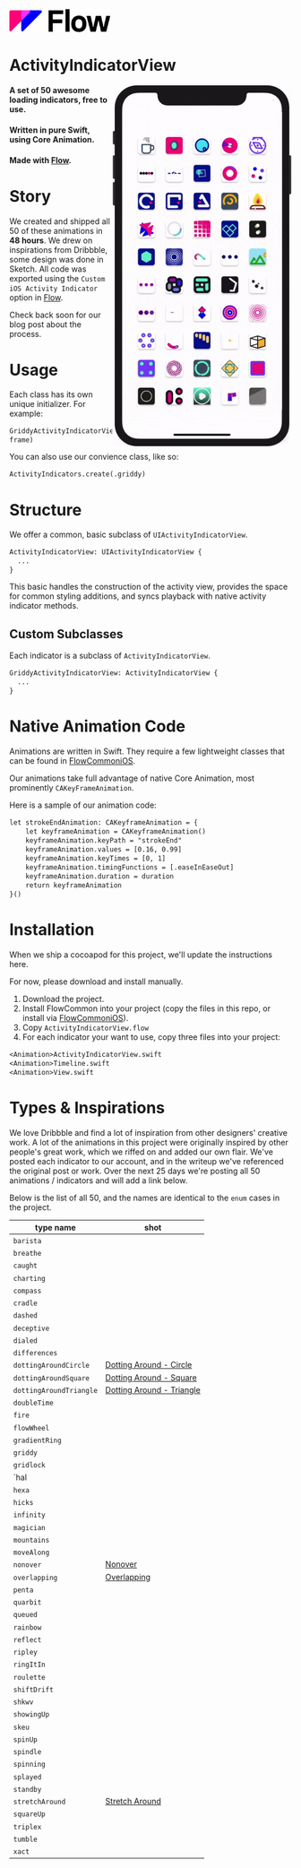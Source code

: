 <img src="https://github.com/createwithflow/ActivityIndicatorView/blob/main/Assets/flow-logo%402x.png" width="180" />

# ActivityIndicatorView
<img align="right" src="https://github.com/createwithflow/ActivityIndicatorView/blob/main/Assets/demo.gif" width="320" />

#### A set of 50 awesome loading indicators, free to use.<br />
#### Written in pure Swift, using Core Animation.<br />
#### Made with [Flow](https://createwithflow.com/?utm_source=github&utm_medium=activityindicatorview).<br />

# Story
We created and shipped all 50 of these animations in **48 hours**. We drew on inspirations from Dribbble, some design was done in Sketch. All code was exported using the `Custom iOS Activity Indicator` option in [Flow](https://createwithflow.com/?utm_source=github&utm_medium=activityindicatorview).

Check back soon for our blog post about the process.

# Usage
Each class has its own unique initializer. For example:

```
GriddyActivityIndicatorView(frame: frame)
```

You can also use our convience class, like so:

```
ActivityIndicators.create(.griddy)
```

# Structure
We offer a common, basic subclass of `UIActivityIndicatorView`.

```
ActivityIndicatorView: UIActivityIndicatorView {
  ...
}
```

This basic handles the construction of the activity view, provides the space for common styling additions, and syncs playback with native activity indicator methods.

## Custom Subclasses
Each indicator is a subclass of `ActivityIndicatorView`.

```
GriddyActivityIndicatorView: ActivityIndicatorView {
  ...
}
```

# Native Animation Code
Animations are written in Swift. They require a few lightweight classes that can be found in [FlowCommoniOS](https://github.com/createwithflow/FlowCommoniOS).

Our animations take full advantage of native Core Animation, most prominently `CAKeyFrameAnimation`.

Here is a sample of our animation code:

```
let strokeEndAnimation: CAKeyframeAnimation = {
    let keyframeAnimation = CAKeyframeAnimation()
    keyframeAnimation.keyPath = "strokeEnd"
    keyframeAnimation.values = [0.16, 0.99]
    keyframeAnimation.keyTimes = [0, 1] 
    keyframeAnimation.timingFunctions = [.easeInEaseOut]
    keyframeAnimation.duration = duration
    return keyframeAnimation
}()
```

# Installation
When we ship a cocoapod for this project, we'll update the instructions here.

For now, please download and install manually. 

1. Download the project.
2. Install FlowCommon into your project (copy the files in this repo, or install via [FlowCommoniOS](https://github.com/createwithflow/FlowCommoniOS)).
3. Copy `ActivityIndicatorView.flow`
4. For each indicator your want to use, copy three files into your project:

```
<Animation>ActivityIndicatorView.swift
<Animation>Timeline.swift
<Animation>View.swift
```

# Types & Inspirations
We love Dribbble and find a lot of inspiration from other designers' creative work. A lot of the animations in this project were originally inspired by other people's great work, which we riffed on and added our own flair. We've posted each indicator to our account, and in the writeup we've referenced the original post or work. Over the next 25 days we're posting all 50 animations / indicators and will add a link below.

Below is the list of all 50, and the names are identical to the `enum` cases in the project.

| type name | shot |
|---|---|
| `barista` |  |
| `breathe` |  |
| `caught` |  |
| `charting` |  |
| `compass` |  |
| `cradle` |  |
| `dashed` |  |
| `deceptive` |  |
| `dialed` |  |
| `differences` |  |
| `dottingAroundCircle` | [Dotting Around - Circle](https://dribbble.com/shots/14418568-Dotting-Around-Circle) |
| `dottingAroundSquare` | [Dotting Around - Square](https://dribbble.com/shots/14418857-Dotting-Around-Square) |
| `dottingAroundTriangle` | [Dotting Around - Triangle](https://dribbble.com/shots/14419096-Dotting-Around-Triangle) |
| `doubleTime` |  |
| `fire` |  |
| `flowWheel` |  |
| `gradientRing` |  |
| `griddy` |  |
| `gridlock` |  |
| `hal |
| `hexa` |  |
| `hicks` |  |
| `infinity` |  |
| `magician` |  |
| `mountains` |  |
| `moveAlong` |  |
| `nonover` | [Nonover](https://dribbble.com/shots/14426280-Nonover) |
| `overlapping` | [Overlapping](https://dribbble.com/shots/14426206-Overlapping) |
| `penta` |  |
| `quarbit` |  |
| `queued` |  |
| `rainbow` |  |
| `reflect` |  |
| `ripley` |  |
| `ringItIn` |  |
| `roulette` |  |
| `shiftDrift` |  |
| `shkwv` |  |
| `showingUp` |  |
| `skeu` |  |
| `spinUp` |  |
| `spindle` |  |
| `spinning` |  |
| `splayed` |  |
| `standby` |  |
| `stretchAround` | [Stretch Around](https://dribbble.com/shots/14419134-Stretch-Around) |
| `squareUp` |  |
| `triplex` |  |
| `tumble` |  |
| `xact` |  |
